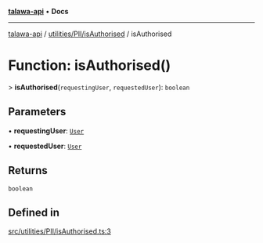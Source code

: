 [**talawa-api**](../../../../README.md) • **Docs**

***

[talawa-api](../../../../modules.md) / [utilities/PII/isAuthorised](../README.md) / isAuthorised

# Function: isAuthorised()

\> **isAuthorised**(`requestingUser`, `requestedUser`): `boolean`

## Parameters

• **requestingUser**: [`User`](../../../../types/generatedGraphQLTypes/type-aliases/User.md)

• **requestedUser**: [`User`](../../../../types/generatedGraphQLTypes/type-aliases/User.md)

## Returns

`boolean`

## Defined in

[src/utilities/PII/isAuthorised.ts:3](https://github.com/PalisadoesFoundation/talawa-api/blob/7fc9f13527dc6ead651f268e58527dcc279b95bc/src/utilities/PII/isAuthorised.ts#L3)

